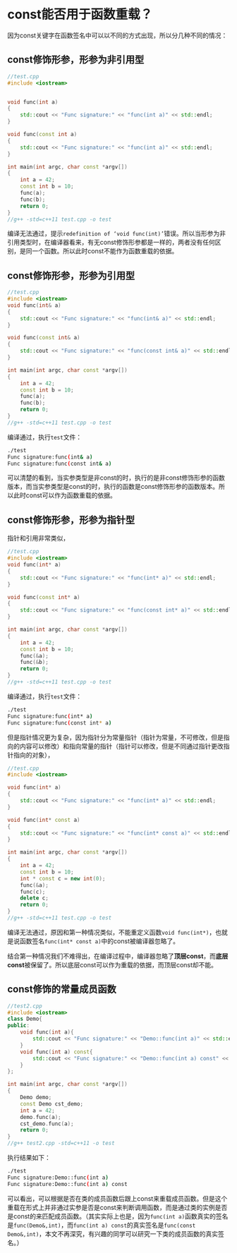 
# const能否用于函数重载？

因为const关键字在函数签名中可以以不同的方式出现，所以分几种不同的情况：

## const修饰形参，形参为非引用型

```cpp
//test.cpp
#include <iostream>


void func(int a)
{
    std::cout << "Func signature:" << "func(int a)" << std::endl;
}

void func(const int a)
{
    std::cout << "Func signature:" << "func(int a)" << std::endl;
}

int main(int argc, char const *argv[])
{
    int a = 42;
    const int b = 10;
    func(a);
    func(b);
    return 0;
}
//g++ -std=c++11 test.cpp -o test
```

编译无法通过，提示`redefinition of ‘void func(int)’`错误。所以当形参为非引用类型时，在编译器看来，有无const修饰形参都是一样的，两者没有任何区别，是同一个函数。所以此时const不能作为函数重载的依据。

## const修饰形参，形参为引用型

```cpp
//test.cpp
#include <iostream>
void func(int& a)
{
    std::cout << "Func signature:" << "func(int& a)" << std::endl;
}

void func(const int& a)
{
    std::cout << "Func signature:" << "func(const int& a)" << std::endl;
}

int main(int argc, char const *argv[])
{
    int a = 42;
    const int b = 10;
    func(a);
    func(b);
    return 0;
}
//g++ -std=c++11 test.cpp -o test
```

编译通过，执行`test`文件：

```bash
./test
Func signature:func(int& a)
Func signature:func(const int& a)
```

可以清楚的看到，当实参类型是非const的时，执行的是非const修饰形参的函数版本，而当实参类型是const的时，执行的函数是const修饰形参的函数版本。所以此时const可以作为函数重载的依据。

## const修饰形参，形参为指针型

指针和引用非常类似，

```cpp
//test.cpp
#include <iostream>
void func(int* a)
{
    std::cout << "Func signature:" << "func(int* a)" << std::endl;
}

void func(const int* a)
{
    std::cout << "Func signature:" << "func(const int* a)" << std::endl;
}

int main(int argc, char const *argv[])
{
    int a = 42;
    const int b = 10;
    func(&a);
    func(&b);
    return 0;
}
//g++ -std=c++11 test.cpp -o test
```

编译通过，执行`test`文件：

```bash
./test
Func signature:func(int* a)
Func signature:func(const int* a)
```

但是指针情况更为复杂，因为指针分为常量指针（指针为常量，不可修改，但是指向的内容可以修改）和指向常量的指针（指针可以修改，但是不同通过指针更改指针指向的对象），

```cpp
//test.cpp
#include <iostream>

void func(int* a)
{
    std::cout << "Func signature:" << "func(int* a)" << std::endl;
}

void func(int* const a)
{
    std::cout << "Func signature:" << "func(int* const a)" << std::endl;
}

int main(int argc, char const *argv[])
{
    int a = 42;
    const int b = 10;
    int * const c = new int(0);
    func(&a);
    func(c);
    delete c;
    return 0;
}
//g++ -std=c++11 test.cpp -o test
```

编译无法通过，原因和第一种情况类似，不能重定义函数`void func(int*)`，也就是说函数签名`func(int* const a)`中的const被编译器忽略了。

结合第一种情况我们不难得出，在编译过程中，编译器忽略了**顶层const**，而**底层const**被保留了。所以底层const可以作为重载的依据，而顶层const却不能。

## const修饰的常量成员函数

```cpp
//test2.cpp
#include <iostream>
class Demo{
public:
    void func(int a){
        std::cout << "Func signature:" << "Demo::func(int a)" << std::endl;
    }
    void func(int a) const{
        std::cout << "Func signature:" << "Demo::func(int a) const" << std::endl;
    }
};

int main(int argc, char const *argv[])
{
    Demo demo;
    const Demo cst_demo;
    int a = 42;
    demo.func(a);
    cst_demo.func(a);
    return 0;
}
//g++ test2.cpp -std=c++11 -o test
```

执行结果如下：

```bash
./test 
Func signature:Demo::func(int a)
Func signature:Demo::func(int a) const
```

可以看出，可以根据是否在类的成员函数后跟上const来重载成员函数。但是这个重载在形式上并非通过实参是否是const来判断调用函数，而是通过类的实例是否是const的来匹配成员函数。（其实实际上也是，因为`func(int a)`函数真实的签名是`func(Demo&,int)`，而`func(int a) const`的真实签名是`func(const Demo&,int)`，本文不再深究，有兴趣的同学可以研究一下类的成员函数的真实签名。）

